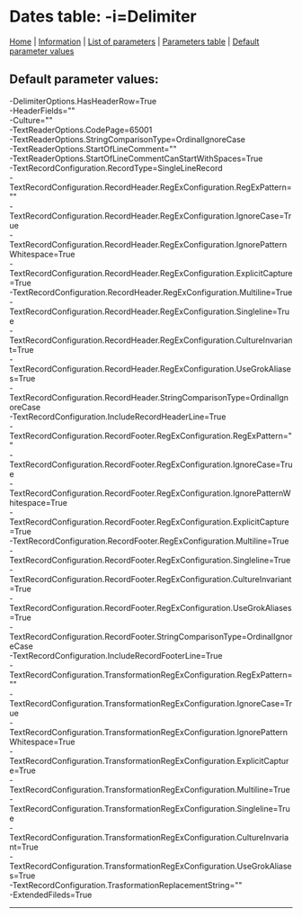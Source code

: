 # Dates table: -i=Delimiter

[Home](../README.MD) | [Information](delimiter_info.md) | [List of parameters](delimiter_parameters_list.md) | [Parameters table](delimiter_parameters_table.md) |  [Default parameter values](delimiter_parameters_defaults.md)

## Default parameter values:


-DelimiterOptions.HasHeaderRow=True  
-HeaderFields=""  
-Culture=""  
-TextReaderOptions.CodePage=65001  
-TextReaderOptions.StringComparisonType=OrdinalIgnoreCase  
-TextReaderOptions.StartOfLineComment=""  
-TextReaderOptions.StartOfLineCommentCanStartWithSpaces=True  
-TextRecordConfiguration.RecordType=SingleLineRecord  
-TextRecordConfiguration.RecordHeader.RegExConfiguration.RegExPattern=""  
-TextRecordConfiguration.RecordHeader.RegExConfiguration.IgnoreCase=True  
-TextRecordConfiguration.RecordHeader.RegExConfiguration.IgnorePatternWhitespace=True  
-TextRecordConfiguration.RecordHeader.RegExConfiguration.ExplicitCapture=True  
-TextRecordConfiguration.RecordHeader.RegExConfiguration.Multiline=True  
-TextRecordConfiguration.RecordHeader.RegExConfiguration.Singleline=True  
-TextRecordConfiguration.RecordHeader.RegExConfiguration.CultureInvariant=True  
-TextRecordConfiguration.RecordHeader.RegExConfiguration.UseGrokAliases=True  
-TextRecordConfiguration.RecordHeader.StringComparisonType=OrdinalIgnoreCase  
-TextRecordConfiguration.IncludeRecordHeaderLine=True  
-TextRecordConfiguration.RecordFooter.RegExConfiguration.RegExPattern=""  
-TextRecordConfiguration.RecordFooter.RegExConfiguration.IgnoreCase=True  
-TextRecordConfiguration.RecordFooter.RegExConfiguration.IgnorePatternWhitespace=True  
-TextRecordConfiguration.RecordFooter.RegExConfiguration.ExplicitCapture=True  
-TextRecordConfiguration.RecordFooter.RegExConfiguration.Multiline=True  
-TextRecordConfiguration.RecordFooter.RegExConfiguration.Singleline=True  
-TextRecordConfiguration.RecordFooter.RegExConfiguration.CultureInvariant=True  
-TextRecordConfiguration.RecordFooter.RegExConfiguration.UseGrokAliases=True  
-TextRecordConfiguration.RecordFooter.StringComparisonType=OrdinalIgnoreCase  
-TextRecordConfiguration.IncludeRecordFooterLine=True  
-TextRecordConfiguration.TransformationRegExConfiguration.RegExPattern=""  
-TextRecordConfiguration.TransformationRegExConfiguration.IgnoreCase=True  
-TextRecordConfiguration.TransformationRegExConfiguration.IgnorePatternWhitespace=True  
-TextRecordConfiguration.TransformationRegExConfiguration.ExplicitCapture=True  
-TextRecordConfiguration.TransformationRegExConfiguration.Multiline=True  
-TextRecordConfiguration.TransformationRegExConfiguration.Singleline=True  
-TextRecordConfiguration.TransformationRegExConfiguration.CultureInvariant=True  
-TextRecordConfiguration.TransformationRegExConfiguration.UseGrokAliases=True  
-TextRecordConfiguration.TrasformationReplacementString=""  
-ExtendedFileds=True

------------------------------------------------------------


